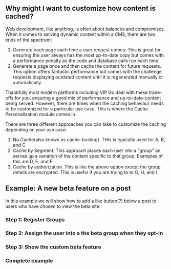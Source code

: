 ## Why might I want to customize how content is cached?
Web development, like anything, is often about balances and compromises. When it comes to serving dynamic content within a CMS, there are two ends of the spectrum: 
1.  Generate each page each time a user request comes. This is great for ensuring the user always has the most up-to-date copy but comes with a performance penalty as the code and database calls run each time.  
2. Generate a page once and then cache the content for future requests. This option offers fantastic performance but comes with the challenge requests displaying outdated content until it is regenerated manually or automatically

Thankfully most modern platforms including VIP Go deal with these trade-offs for you, ensuring a good mix of performance and up-to-date-content being served.  However, there are times when the caching behaviour needs to be customized for a particular use case. This is where the Cache Personalization module comes in.

There are three different approaches you can take to customize the caching depending on your use case:
1. No Cache(also known as cache-busting). THis is typically used for A, B, and C
2. Cache by Segment. This approach places each user into a "group" an serves up a variation of the content specific to that group. Examples of this are D, E, and F
3. Cache by authorization. This is like the above option except the group details are encrypted. This is useful if you are trying to to G, H, and I


## Example: A new beta feature on a post
In this example we will show how to add a like button(?) below a post to users who have chosen to view the beta site.


### Step 1: Register Groups

### Step 2: Assign the user into a the beta group when they opt-in

### Step 3: Show the custom beta feature 


### Complete example

